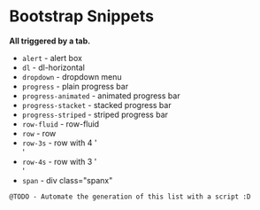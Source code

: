 # Bootstrap Snippets

__All triggered by a tab.__

* `alert` - alert box
* `dl` - dl-horizontal
* `dropdown` - dropdown menu
* `progress` - plain progress bar
* `progress-animated` - animated progress bar
* `progress-stacket` - stacked progress bar
* `progress-striped` - striped progress bar
* `row-fluid` - row-fluid
* `row` - row
* `row-3s` - row with 4 '<div class="span3"></div>'
* `row-4s` - row with 3 '<div class="span4"></div>'
* `span` - div class="spanx"

```
@TODO - Automate the generation of this list with a script :D
```
